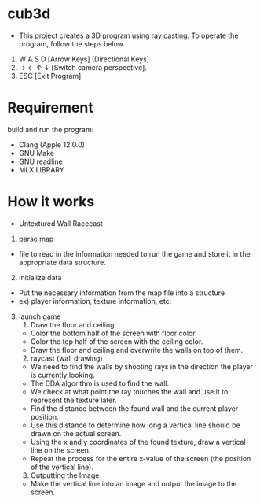 # cub3d
- This project creates a 3D program using ray casting. To operate the program, follow the steps below.

1. W A S D [Arrow Keys] [Directional Keys]
2. → ← ↑ ↓ [Switch camera perspective].
3. ESC [Exit Program]

# Requirement
build and run the program:
- Clang (Apple 12.0.0)
- GNU Make
- GNU readline
- MLX LIBRARY

# How it works
- Untextured Wall Racecast
1. parse map
  - file to read in the information needed to run the game and store it in the appropriate data structure.
2. initialize data
  - Put the necessary information from the map file into a structure
  - ex) player information, texture information, etc.
3. launch game
   1) Draw the floor and ceiling
   - Color the bottom half of the screen with floor color
   - Color the top half of the screen with the ceiling color.
   - Draw the floor and ceiling and overwrite the walls on top of them.
   2) raycast (wall drawing)
   - We need to find the walls by shooting rays in the direction the player is currently looking.
   - The DDA algorithm is used to find the wall.
   - We check at what point the ray touches the wall and use it to represent the texture later.
   - Find the distance between the found wall and the current player position.
   - Use this distance to determine how long a vertical line should be drawn on the actual screen.
   - Using the x and y coordinates of the found texture, draw a vertical line on the screen.
   - Repeat the process for the entire x-value of the screen (the position of the vertical line).
   3) Outputting the Image
   - Make the vertical line into an image and output the image to the screen.
